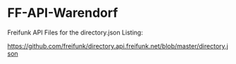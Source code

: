 # FF-API-Warendorf

Freifunk API Files for the directory.json Listing: 

https://github.com/freifunk/directory.api.freifunk.net/blob/master/directory.json

